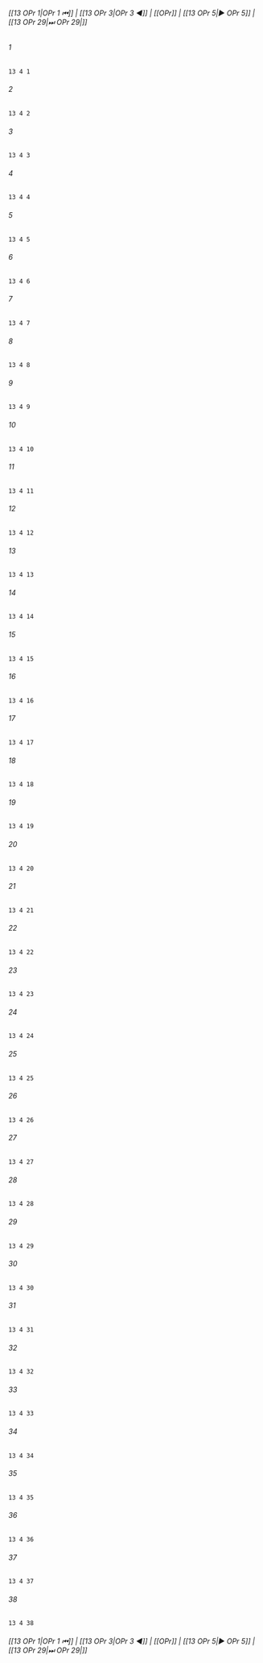 
###### [[13 OPr 1|OPr 1 ⏮]] | [[13 OPr 3|OPr 3 ◀]] | [[OPr]] | [[13 OPr 5|▶ OPr 5]] | [[13 OPr 29|⏭ OPr 29|]]

###### 1
``` verse
13 4 1 
```
###### 2
``` verse
13 4 2 
```
###### 3
``` verse
13 4 3 
```
###### 4
``` verse
13 4 4 
```
###### 5
``` verse
13 4 5 
```
###### 6
``` verse
13 4 6 
```
###### 7
``` verse
13 4 7 
```
###### 8
``` verse
13 4 8 
```
###### 9
``` verse
13 4 9 
```
###### 10
``` verse
13 4 10 
```
###### 11
``` verse
13 4 11 
```
###### 12
``` verse
13 4 12 
```
###### 13
``` verse
13 4 13 
```
###### 14
``` verse
13 4 14 
```
###### 15
``` verse
13 4 15 
```
###### 16
``` verse
13 4 16 
```
###### 17
``` verse
13 4 17 
```
###### 18
``` verse
13 4 18 
```
###### 19
``` verse
13 4 19 
```
###### 20
``` verse
13 4 20 
```
###### 21
``` verse
13 4 21 
```
###### 22
``` verse
13 4 22 
```
###### 23
``` verse
13 4 23 
```
###### 24
``` verse
13 4 24 
```
###### 25
``` verse
13 4 25 
```
###### 26
``` verse
13 4 26 
```
###### 27
``` verse
13 4 27 
```
###### 28
``` verse
13 4 28 
```
###### 29
``` verse
13 4 29 
```
###### 30
``` verse
13 4 30 
```
###### 31
``` verse
13 4 31 
```
###### 32
``` verse
13 4 32 
```
###### 33
``` verse
13 4 33 
```
###### 34
``` verse
13 4 34 
```
###### 35
``` verse
13 4 35 
```
###### 36
``` verse
13 4 36 
```
###### 37
``` verse
13 4 37 
```
###### 38
``` verse
13 4 38 
```

###### [[13 OPr 1|OPr 1 ⏮]] | [[13 OPr 3|OPr 3 ◀]] | [[OPr]] | [[13 OPr 5|▶ OPr 5]] | [[13 OPr 29|⏭ OPr 29|]]

